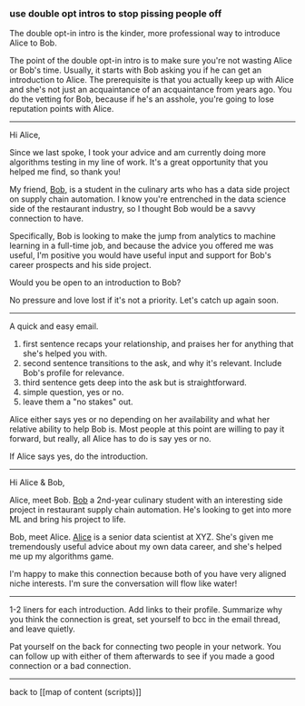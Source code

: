 ### use double opt intros to stop pissing people off

The double opt-in intro is the kinder, more professional way to introduce Alice to Bob.

The point of the double opt-in intro is to make sure you're not wasting Alice or Bob's time. Usually, it starts with Bob asking you if he can get an introduction to Alice. The prerequisite is that you actually keep up with Alice and she's not just an acquaintance of an acquaintance from years ago. You do the vetting for Bob, because if he's an asshole, you're going to lose reputation points with Alice.

---

Hi Alice,

Since we last spoke, I took your advice and am currently doing more algorithms testing in my line of work. It's a great opportunity that you helped me find, so thank you!

My friend, [Bob](https://linkedin.com), is a student in the culinary arts who has a data side project on supply chain automation. I know you're entrenched in the data science side of the restaurant industry, so I thought Bob would be a savvy connection to have.

Specifically, Bob is looking to make the jump from analytics to machine learning in a full-time job, and because the advice you offered me was useful, I'm positive you would have useful input and support for Bob's career prospects and his side project.

Would you be open to an introduction to Bob?

No pressure and love lost if it's not a priority. Let's catch up again soon.

---

A quick and easy email.

1. first sentence recaps your relationship, and praises her for anything that she's helped you with.
2. second sentence transitions to the ask, and why it's relevant. Include Bob's profile for relevance.
3. third sentence gets deep into the ask but is straightforward.
4. simple question, yes or no.
5. leave them a "no stakes" out.

Alice either says yes or no depending on her availability and what her relative ability to help Bob is. Most people at this point are willing to pay it forward, but really, all Alice has to do is say yes or no.

If Alice says yes, do the introduction.

---

Hi Alice & Bob,

Alice, meet Bob. [Bob](https://linkedin.com) a 2nd-year culinary student with an interesting side project in restaurant supply chain automation. He's looking to get into more ML and bring his project to life.

Bob, meet Alice. [Alice](https://linkedin.com) is a senior data scientist at XYZ. She's given me tremendously useful advice about my own data career, and she's helped me up my algorithms game.

I'm happy to make this connection because both of you have very aligned niche interests. I'm sure the conversation will flow like water!

---

1-2 liners for each introduction. Add links to their profile. Summarize why you think the connection is great, set yourself to bcc in the email thread, and leave quietly.

Pat yourself on the back for connecting two people in your network. You can follow up with either of them afterwards to see if you made a good connection or a bad connection.

---

back to [[map of content (scripts)]]